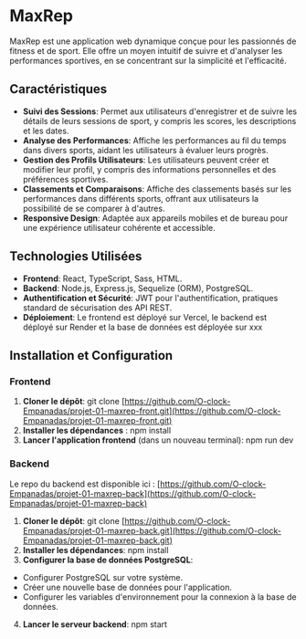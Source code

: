 # MaxRep 

MaxRep est une application web dynamique conçue pour les passionnés de fitness et de sport. Elle offre un moyen intuitif de suivre et d'analyser les performances sportives, en se concentrant sur la simplicité et l'efficacité.

## Caractéristiques

- **Suivi des Sessions**: Permet aux utilisateurs d'enregistrer et de suivre les détails de leurs sessions de sport, y compris les scores, les descriptions et les dates.
- **Analyse des Performances**: Affiche les performances au fil du temps dans divers sports, aidant les utilisateurs à évaluer leurs progrès.
- **Gestion des Profils Utilisateurs**: Les utilisateurs peuvent créer et modifier leur profil, y compris des informations personnelles et des préférences sportives.
- **Classements et Comparaisons**: Affiche des classements basés sur les performances dans différents sports, offrant aux utilisateurs la possibilité de se comparer à d'autres.
- **Responsive Design**: Adaptée aux appareils mobiles et de bureau pour une expérience utilisateur cohérente et accessible.

## Technologies Utilisées

- **Frontend**: React, TypeScript, Sass, HTML.
- **Backend**: Node.js, Express.js, Sequelize (ORM), PostgreSQL.
- **Authentification et Sécurité**: JWT pour l'authentification, pratiques standard de sécurisation des API REST.
- **Déploiement**: Le frontend est déployé sur Vercel, le backend est déployé sur Render et la base de données est déployée sur xxx

## Installation et Configuration

### Frontend
1. **Cloner le dépôt**: git clone [https://github.com/O-clock-Empanadas/projet-01-maxrep-front.git](https://github.com/O-clock-Empanadas/projet-01-maxrep-front.git)
2. **Installer les dépendances** : npm install
5. **Lancer l'application frontend** (dans un nouveau terminal): npm run dev

### Backend

Le repo du backend est disponible ici : [https://github.com/O-clock-Empanadas/projet-01-maxrep-back](https://github.com/O-clock-Empanadas/projet-01-maxrep-back)

1. **Cloner le dépôt**: git clone [https://github.com/O-clock-Empanadas/projet-01-maxrep-back.git](https://github.com/O-clock-Empanadas/projet-01-maxrep-back.git)
2. **Installer les dépendances**: npm install
3. **Configurer la base de données PostgreSQL**:
- Configurer PostgreSQL sur votre système.
- Créer une nouvelle base de données pour l'application.
- Configurer les variables d'environnement pour la connexion à la base de données.
4. **Lancer le serveur backend**: npm start
